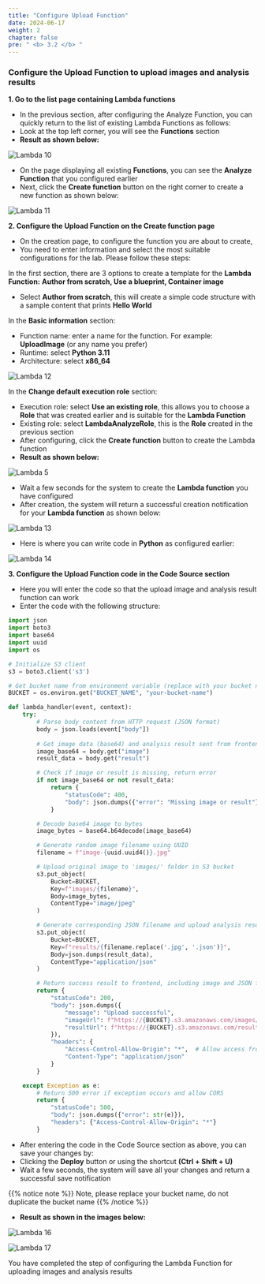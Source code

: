 ```yaml
---
title: "Configure Upload Function"
date: 2024-06-17
weight: 2
chapter: false
pre: " <b> 3.2 </b> "
---
```


### Configure the Upload Function to upload images and analysis results

**1. Go to the list page containing Lambda functions**
- In the previous section, after configuring the Analyze Function, you can quickly return to the list of existing Lambda Functions as follows:
- Look at the top left corner, you will see the **Functions** section
- **Result as shown below:**

![Lambda 10](/images/3.LambdaFunction/lambda_10.png)

- On the page displaying all existing **Functions**, you can see the **Analyze Function** that you configured earlier
- Next, click the **Create function** button on the right corner to create a new function as shown below:

![Lambda 11](/images/3.LambdaFunction/lambda_11.png)

**2. Configure the Upload Function on the Create function page**
- On the creation page, to configure the function you are about to create,
- You need to enter information and select the most suitable configurations for the lab. Please follow these steps:

In the first section, there are 3 options to create a template for the **Lambda Function:** **Author from scratch, Use a blueprint, Container image**
- Select **Author from scratch**, this will create a simple code structure with a sample content that prints **Hello World**

In the **Basic information** section:
- Function name: enter a name for the function. For example: **UploadImage** (or any name you prefer)
- Runtime: select **Python 3.11**
- Architecture: select **x86_64**

![Lambda 12](/images/3.LambdaFunction/lambda_12.png)

In the **Change default execution role** section:
- Execution role: select **Use an existing role**, this allows you to choose a **Role** that was created earlier and is suitable for the **Lambda Function**
- Existing role: select **LambdaAnalyzeRole**, this is the **Role** created in the previous section
- After configuring, click the **Create function** button to create the Lambda function
- **Result as shown below:**

![Lambda 5](/images/3.LambdaFunction/lambda_5.png)

- Wait a few seconds for the system to create the **Lambda function** you have configured
- After creation, the system will return a successful creation notification for your **Lambda function** as shown below:

![Lambda 13](/images/3.LambdaFunction/lambda_13.png)

- Here is where you can write code in **Python** as configured earlier:

![Lambda 14](/images/3.LambdaFunction/lambda_14.png)

**3. Configure the Upload Function code in the Code Source section**
- Here you will enter the code so that the upload image and analysis result function can work
- Enter the code with the following structure:

```python
import json
import boto3
import base64
import uuid
import os

# Initialize S3 client
s3 = boto3.client('s3')

# Get bucket name from environment variable (replace with your bucket name)
BUCKET = os.environ.get("BUCKET_NAME", "your-bucket-name")

def lambda_handler(event, context):
    try:
        # Parse body content from HTTP request (JSON format)
        body = json.loads(event["body"])
        
        # Get image data (base64) and analysis result sent from frontend
        image_base64 = body.get("image")
        result_data = body.get("result")

        # Check if image or result is missing, return error
        if not image_base64 or not result_data:
            return {
                "statusCode": 400,
                "body": json.dumps({"error": "Missing image or result"})
            }

        # Decode base64 image to bytes
        image_bytes = base64.b64decode(image_base64)

        # Generate random image filename using UUID
        filename = f"image-{uuid.uuid4()}.jpg"

        # Upload original image to 'images/' folder in S3 bucket
        s3.put_object(
            Bucket=BUCKET,
            Key=f"images/{filename}",
            Body=image_bytes,
            ContentType="image/jpeg"
        )

        # Generate corresponding JSON filename and upload analysis result to 'results/' folder
        s3.put_object(
            Bucket=BUCKET,
            Key=f"results/{filename.replace('.jpg', '.json')}",
            Body=json.dumps(result_data),
            ContentType="application/json"
        )

        # Return success result to frontend, including image and JSON file links
        return {
            "statusCode": 200,
            "body": json.dumps({
                "message": "Upload successful",
                "imageUrl": f"https://{BUCKET}.s3.amazonaws.com/images/{filename}",
                "resultUrl": f"https://{BUCKET}.s3.amazonaws.com/results/{filename.replace('.jpg', '.json')}"
            }),
            "headers": {
                "Access-Control-Allow-Origin": "*",  # Allow access from any domain
                "Content-Type": "application/json"
            }
        }

    except Exception as e:
        # Return 500 error if exception occurs and allow CORS
        return {
            "statusCode": 500,
            "body": json.dumps({"error": str(e)}),
            "headers": {"Access-Control-Allow-Origin": "*"}
        }
```

- After entering the code in the Code Source section as above, you can save your changes by:
- Clicking the **Deploy** button or using the shortcut **(Ctrl + Shift + U)**
- Wait a few seconds, the system will save all your changes and return a successful save notification

{{% notice note %}}
Note, please replace your bucket name, do not duplicate the bucket name
{{% /notice %}}

- **Result as shown in the images below:**

![Lambda 16](/images/3.LambdaFunction/lambda_16.png)

![Lambda 17](/images/3.LambdaFunction/lambda_17.png)

You have completed the step of configuring the Lambda Function for uploading images and analysis results

